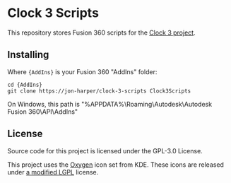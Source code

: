 # Clock 3 Scripts

This repository stores Fusion 360 scripts for the [Clock 3 project](https://github.com/jon-harper/clock-3).

## Installing

Where `{AddIns}` is your Fusion 360 "AddIns" folder:

```
cd {AddIns}
git clone https://jon-harper/clock-3-scripts Clock3Scripts
```

On Windows, this path is "%APPDATA%\Roaming\Autodesk\Autodesk Fusion 360\API\AddIns"

## License

Source code for this project is licensed under the GPL-3.0 License.

This project uses the [Oxygen](https://github.com/KDE/oxygen-icons) icon set from KDE. These icons are released under [a modified LGPL](https://github.com/KDE/oxygen-icons/blob/master/COPYING) license.
